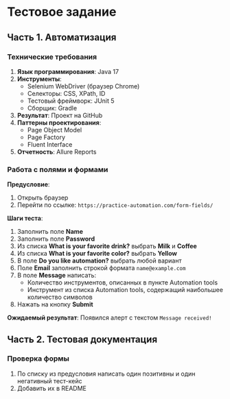 # Тестовое задание

## Часть 1. Автоматизация

### Технические требования

1. **Язык программирования**: Java 17
2. **Инструменты**:
    - Selenium WebDriver (браузер Chrome)
    - Селекторы: CSS, XPath, ID
    - Тестовый фреймворк: JUnit 5
    - Сборщик: Gradle
3. **Результат**: Проект на GitHub
4. **Паттерны проектирования**:
    - Page Object Model
    - Page Factory
    - Fluent Interface
5. **Отчетность**: Allure Reports

### Работа с полями и формами

**Предусловие**:
1. Открыть браузер
2. Перейти по ссылке: `https://practice-automation.com/form-fields/`

**Шаги теста**:
1. Заполнить поле **Name**
2. Заполнить поле **Password**
3. Из списка **What is your favorite drink?** выбрать **Milk** и **Coffee**
4. Из списка **What is your favorite color?** выбрать **Yellow**
5. В поле **Do you like automation?** выбрать любой вариант
6. Поле **Email** заполнить строкой формата `name@example.com`
7. В поле **Message** написать:
    - Количество инструментов, описанных в пункте Automation tools
    - Инструмент из списка Automation tools, содержащий наибольшее количество символов
8. Нажать на кнопку **Submit**

**Ожидаемый результат**: Появился алерт с текстом `Message received!`

## Часть 2. Тестовая документация

### Проверка формы

1. По списку из предусловия написать один позитивны и один негативный тест-кейс
2. Добавить их в README
